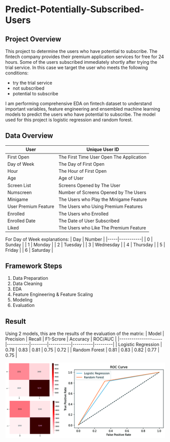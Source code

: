 # Predict-Potentially-Subscribed-Users

## Project Overview
This project to determine the users who have potential to subscribe. The fintech company provides their premium application services for free for 24 hours. Some of the users subscribed immediately shortly after trying the trial service. In this case we target the user who meets the following conditions:
- try the trial service
- not subscribed
- potential to subscribe

I am performing comprehensive EDA on fintech dataset to understand important variables, feature engineering and ensembled machine learning models to predict the users who have potential to subscribe. The model used for this project is logistic regression and random forest.

## Data Overview

| User                 | Unique User ID                           |
|----------------------|------------------------------------------|
| First Open           | The First Time User Open The Application |
| Day of Week          | The Day of First Open                    |
| Hour                 | The Hour of First Open                   |
| Age                  | Age of User                              |
| Screen List          | Screens Opened by The User               |
| Numscreen            | Number of Screens Opened by The Users    |
| Minigame             | The Users who Play the Minigame Feature  |
| User Premium Feature | The Users who Using Premium Features     |
| Enrolled             | The Users who Enrolled                   |
| Enrolled Date        | The Date of User Subscribed              |
| Liked                | The Users who Like The Premium Feature   |

For Day of Week explanations:
| Day | Number    |
|-----|-----------|
| 0   | Sunday    |
| 1   | Monday    |
| 2   | Tuesday   |
| 3   | Wednesday |
| 4   | Thursday  |
| 5   | Friday    |
| 6   | Saturday  |

## Framework Steps

1. Data Preparation
2. Data Cleaning
3. EDA
4. Feature Engineering & Feature Scaling
5. Modeling
6. Evaluation


## Result
Using 2 models, this are the results of the evaluation of the matrix:
| Model               | Precision | Recall | F1-Scrore | Accuracy | ROC/AUC |
|---------------------|-----------|--------|-----------|----------|---------|
| Logistic Regression | 0.78      | 0.83   | 0.81      | 0.75     | 0.72    |
| Random Forest       | 0.81      | 0.83   | 0.82      | 0.77     | 0.75    |

![pf](pf.jpg)


